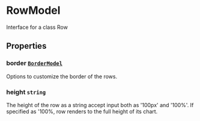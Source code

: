 # RowModel

Interface for a class Row

## Properties

### border [`BorderModel`](./api-borderModel.html)

Options to customize the border of the rows.

### height `string`

The height of the row as a string accept input both as '100px' and '100%'.
If specified as '100%, row renders to the full height of its chart.
